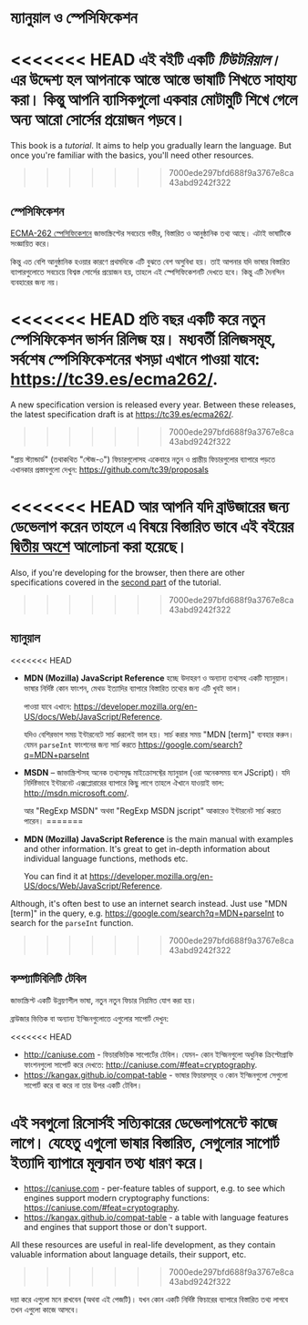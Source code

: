 
# ম্যানুয়াল ও স্পেসিফিকেশন

<<<<<<< HEAD
এই বইটি একটি _টিউটরিয়াল।_ এর উদ্দেশ্য হল আপনাকে আস্তে আস্তে ভাষাটি শিখতে সাহায্য করা। কিন্তু আপনি ব্যাসিকগুলো একবার মোটামুটি শিখে গেলে অন্য আরো সোর্সের প্রয়োজন পড়বে।
=======
This book is a *tutorial*. It aims to help you gradually learn the language. But once you're familiar with the basics, you'll need other resources.
>>>>>>> 7000ede297bfd688f9a3767e8ca43abd9242f322

## স্পেসিফিকেশন

[ECMA-262 স্পেসিফিকেশনে](https://www.ecma-international.org/publications/standards/Ecma-262.htm) জাভাস্ক্রিপ্টের সবচেয়ে গভীর, বিস্তারিত ও আনুষ্ঠানিক তথ্য আছে। এটাই ভাষাটিকে সংজ্ঞায়িত করে।

কিন্তু এত বেশি আনুষ্ঠানিক হওয়ার কারণে প্রথমদিকে এটি বুঝতে বেশ অসুবিধা হয়। তাই আপনার যদি ভাষার বিস্তারিত ব্যাপারগুলোতে সবচেয়ে বিশ্বস্ত সোর্সের প্রয়োজন হয়, তাহলে এই স্পেসিফিকেশনটি দেখতে হবে। কিন্তু এটি দৈনন্দিন ব্যবহারের জন্য নয়।

<<<<<<< HEAD
প্রতি বছর একটি করে নতুন স্পেসিফিকেশন ভার্সন রিলিজ হয়। মধ্যবর্তী রিলিজসমূহ, সর্বশেষ স্পেসিফিকেশনের খসড়া এখানে পাওয়া যাবে: <https://tc39.es/ecma262/>.
=======
A new specification version is released every year. Between these releases, the latest specification draft is at <https://tc39.es/ecma262/>.
>>>>>>> 7000ede297bfd688f9a3767e8ca43abd9242f322

"প্রায় স্ট্যান্ডার্ড" (তথাকথিত "স্টেজ-৩") ফিচারগুলোসহ একেবারে নতুন ও প্রান্তীয় ফিচারগুলোর ব্যাপারে পড়তে এখানকার প্রস্তাবগুলো দেখুন: <https://github.com/tc39/proposals>

<<<<<<< HEAD
আর আপনি যদি ব্রাউজারের জন্য ডেভেলাপ করেন তাহলে এ বিষয়ে বিস্তারিত ভাবে এই বইয়ের [দ্বিতীয় অংশে](info:browser-environment) আলোচনা করা হয়েছে।
=======
Also, if you're developing for the browser, then there are other specifications covered in the [second part](info:browser-environment) of the tutorial.
>>>>>>> 7000ede297bfd688f9a3767e8ca43abd9242f322

## ম্যানুয়াল

<<<<<<< HEAD
- **MDN (Mozilla) JavaScript Reference** হচ্ছে উদাহরণ ও অন্যান্য তথ্যসহ একটি ম্যানুয়াল। ভাষার নির্দিষ্ট কোন ফাংশন, মেথড ইত্যাদির ব্যাপারে বিস্তারিত তথ্যের জন্য এটি খুবই ভাল।

    পাওয়া যাবে এখানে: <https://developer.mozilla.org/en-US/docs/Web/JavaScript/Reference>.

    যদিও বেশিরভাগ সময় ইন্টারনেটে সার্চ করলেই ভাল হয়। সার্চ করার সময় "MDN [term]" ব্যবহার করুন। যেমন `parseInt` ফাংশনের জন্য সার্চ করতে <https://google.com/search?q=MDN+parseInt>


* **MSDN** – জাভাস্ক্রিপ্টসহ অনেক তথ্যসমৃদ্ধ মাইক্রোসফ্টের ম্যানুয়াল (ওরা অনেকসময় বলে JScript)। যদি নির্দিষ্টভাবে ইন্টারনেট এক্সপ্লোরারের ব্যাপারে কিছু লাগে তাহলে ঐখানে যাওয়াই ভাল: <http://msdn.microsoft.com/>.

    আর "RegExp MSDN" অথবা "RegExp MSDN jscript" আকারেও ইন্টারনেট সার্চ করতে পারেন।
=======
- **MDN (Mozilla) JavaScript Reference** is the main manual with examples and other information. It's great to get in-depth information about individual language functions, methods etc.

    You can find it at <https://developer.mozilla.org/en-US/docs/Web/JavaScript/Reference>.

Although, it's often best to use an internet search instead. Just use "MDN [term]" in the query, e.g. <https://google.com/search?q=MDN+parseInt> to search for the `parseInt` function.
>>>>>>> 7000ede297bfd688f9a3767e8ca43abd9242f322

## কম্প্যাটিবিলিটি টেবিল

জাভাস্ক্রিপ্ট একটি উন্নয়ণশীল ভাষা, নতুন নতুন ফিচার নিয়মিত যোগ করা হয়।

ব্রাউজার ভিত্তিক বা অন্যান্য ইন্জিনগুলোতে এগুলোর সাপোর্ট দেখুন:

<<<<<<< HEAD
- <http://caniuse.com> - ফিচারভিত্তিক সাপোর্টের টেবিল। যেমন- কোন ইন্জিনগুলো অধুনিক ক্রিপ্টোগ্রাফি ফাংশনগুলো সাপোর্ট করে দেখতে: <http://caniuse.com/#feat=cryptography>.
- <https://kangax.github.io/compat-table> - ভাষার ফিচারসমূহ ও কোন ইন্জিনগুলো সেগুলো সাপোর্ট করে বা করে না তার উপর একটি টেবিল।

এই সবগুলো রিসোর্সই সত্যিকারের ডেভেলাপমেন্টে কাজে লাগে। যেহেতু এগুলো ভাষার বিস্তারিত, সেগুলোর সাপোর্ট ইত্যাদি ব্যাপারে মূল্যবান তথ্য ধারণ করে।
=======
- <https://caniuse.com> - per-feature tables of support, e.g. to see which engines support modern cryptography functions: <https://caniuse.com/#feat=cryptography>.
- <https://kangax.github.io/compat-table> - a table with language features and engines that support those or don't support.

All these resources are useful in real-life development, as they contain valuable information about language details, their support, etc.
>>>>>>> 7000ede297bfd688f9a3767e8ca43abd9242f322

দয়া করে এগুলো মনে রাখবেন (অথবা এই পেজটি)। যখন কোন একটি নির্দিষ্ট ফিচারের ব্যাপারে বিস্তারিত তথ্য লাগবে তখন এগুলো কাজে আসবে।
